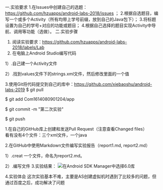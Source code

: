 一.实验要求 
1.在Issues中创建自己的选题：https://github.com/hzuapps/android-labs-2018/issues ； 
2.根据自选题目，编写一个或多个Activity（所有均带上学号前缀，放到自己的Java包下）； 
3.将标题设置为自己的学号+对应的功能或题目； 
4.根据自己选择的题目实现Activity中导航、调用等功能（选做）。 
二.实验步骤 

1. 阅读实验要求：https://github.com/hzuapps/android-labs-2018/labels/Lab    
2. 在电脑上Android Studio编写代码   

1）.自己建一个Activity文件   

2）.找到values文件下的strings.xml文件，然后修改里面的一个值 

3.使用Git将代码提交到自己的库中：https://github.com/xiebaoshu/android-labs-2019
 $ git pull   


 $ git add Com1614080901204/app   


 
 $ git commit -m "第二次实验"   


 
 $ git push 

1.在自己的GitHub库上创建和发送Pull Request（注意查看Changed files）   
   看有没有4个文件：三个xml文件，一个java 

2.在GitHub中使用Markdown文件编写实验报告（report1.md, report2.md）   

 1）.creat 一个文件，命名为report2.md。 

 2）.编写文件 
3.实验结果：
![在Android SDK Manager中选择6.0库](https://github.com/xiebaoshu/android-labs-2019/blob/master/com1614080901204/Com1614080901204.png "配置教育网下载代理")

4.实验体会
这次实验基本不难，主要是AS创建虚拟机时遇到了比较多的问题，但通过百度之后，成功解决了问题
